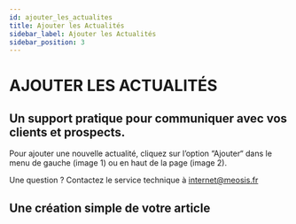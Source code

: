 ```yaml
---
id: ajouter_les_actualites
title: Ajouter les Actualités
sidebar_label: Ajouter les Actualités
sidebar_position: 3
---
```


# AJOUTER LES ACTUALITÉS

## Un support pratique pour communiquer avec vos clients et prospects.

Pour ajouter une nouvelle actualité, cliquez sur l’option “Ajouter“ dans le menu de gauche (image 1) ou en haut de la page (image 2).


Une question ? Contactez le service technique à internet@meosis.fr

## Une création simple de votre article

